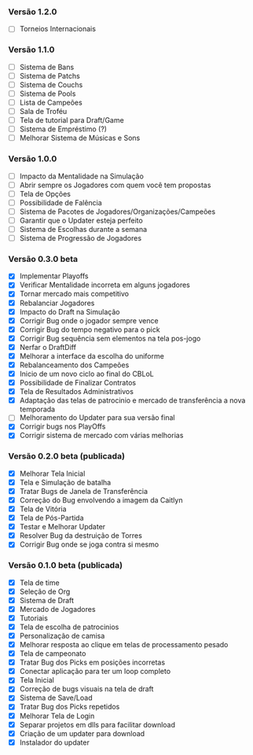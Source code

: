 ### Versão 1.2.0

- [ ] Torneios Internacionais

### Versão 1.1.0

- [ ] Sistema de Bans
- [ ] Sistema de Patchs
- [ ] Sistema de Couchs
- [ ] Sistema de Pools
- [ ] Lista de Campeões
- [ ] Sala de Troféu
- [ ] Tela de tutorial para Draft/Game
- [ ] Sistema de Empréstimo (?)
- [ ] Melhorar Sistema de Músicas e Sons

### Versão 1.0.0

- [ ] Impacto da Mentalidade na Simulação
- [ ] Abrir sempre os Jogadores com quem você tem propostas
- [ ] Tela de Opções
- [ ] Possibilidade de Falência
- [ ] Sistema de Pacotes de Jogadores/Organizações/Campeões
- [ ] Garantir que o Updater esteja perfeito
- [ ] Sistema de Escolhas durante a semana
- [ ] Sistema de Progressão de Jogadores

### Versão 0.3.0 beta

- [x] Implementar Playoffs
- [x] Verificar Mentalidade incorreta em alguns jogadores
- [x] Tornar mercado mais competitivo
- [x] Rebalanciar Jogadores
- [x] Impacto do Draft na Simulação
- [x] Corrigir Bug onde o jogador sempre vence
- [x] Corrigir Bug do tempo negativo para o pick
- [x] Corrigir Bug sequência sem elementos na tela pos-jogo
- [x] Nerfar o DraftDiff
- [x] Melhorar a interface da escolha do uniforme
- [x] Rebalanceamento dos Campeões
- [x] Inicio de um novo ciclo ao final do CBLoL
- [x] Possibilidade de Finalizar Contratos
- [x] Tela de Resultados Administrativos
- [x] Adaptação das telas de patrocinio e mercado de transferência a nova temporada
- [ ] Melhoramento do Updater para sua versão final
- [x] Corrigir bugs nos PlayOffs
- [x] Corrigir sistema de mercado com várias melhorias

### Versão 0.2.0 beta (publicada)

- [x] Melhorar Tela Inicial
- [x] Tela e Simulação de batalha
- [x] Tratar Bugs de Janela de Transferência
- [x] Correção do Bug envolvendo a imagem da Caitlyn
- [x] Tela de Vitória
- [x] Tela de Pós-Partida
- [x] Testar e Melhorar Updater
- [x] Resolver Bug da destruição de Torres
- [x] Corrigir Bug onde se joga contra si mesmo

### Versão 0.1.0 beta (publicada)

- [x] Tela de time
- [x] Seleção de Org
- [x] Sistema de Draft
- [x] Mercado de Jogadores
- [x] Tutoriais
- [x] Tela de escolha de patrocinios
- [x] Personalização de camisa 
- [x] Melhorar resposta ao clique em telas de processamento pesado
- [x] Tela de campeonato
- [x] Tratar Bug dos Picks em posições incorretas
- [x] Conectar aplicação para ter um loop completo
- [x] Tela Inicial
- [x] Correção de bugs visuais na tela de draft
- [x] Sistema de Save/Load
- [x] Tratar Bug dos Picks repetidos
- [x] Melhorar Tela de Login
- [x] Separar projetos em dlls para facilitar download
- [x] Criação de um updater para download
- [x] Instalador do updater